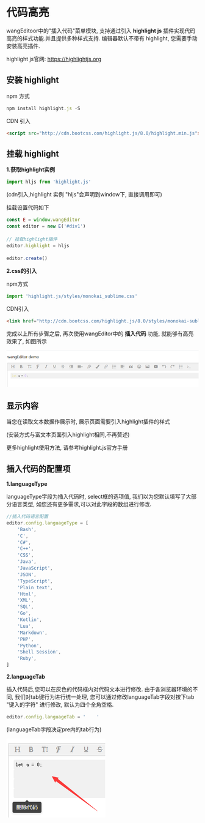# 代码高亮

wangEditoor中的"插入代码"菜单模块, 支持通过引入  **highlight js** 插件实现代码高亮的样式功能.并且提供多种样式支持. 编辑器默认不带有 highlight, 您需要手动安装高亮插件.

highlight js官网: https://highlightjs.org

## 安装 highlight

npm 方式

```javascript
npm install highlight.js -S
```

CDN 引入

```html
<script src="http://cdn.bootcss.com/highlight.js/8.0/highlight.min.js"></script>
```

## 挂载 highlight

**1.获取highlight实例**

```javascript
import hljs from 'highlight.js'
```

(cdn引入,highlight 实例 "hljs"会声明到window下, 直接调用即可)

挂载设置代码如下

```javascript
const E = window.wangEditor
const editor = new E('#div1')

// 挂载highlight插件
editor.highlight = hljs

editor.create()
```

**2.css的引入**

npm方式

```javascript
import 'highlight.js/styles/monokai_sublime.css'
```

CDN引入

```html
<link href="http://cdn.bootcss.com/highlight.js/8.0/styles/monokai-sublime.min.css" rel="stylesheet">
```

完成以上所有步骤之后, 再次使用wangEditor中的  **插入代码** 功能, 就能够有高亮效果了, 如图所示

![highlight-example](../../images/highlight-example.png)

## 显示内容

当您在读取文本数据作展示时, 展示页面需要引入highlight插件的样式

(安装方式与富文本页面引入highlight相同,不再赘述)


更多highlight使用方法, 请参考highlight.js官方手册

## 插入代码的配置项

**1.languageType** 

languageType字段为插入代码时, select框的选项值, 我们以为您默认填写了大部分语言类型, 如您还有更多需求,可以对此字段的数组进行修改. 

```javascript
//插入代码语言配置
editor.config.languageType = [
    'Bash',
    'C',
    'C#',
    'C++',
    'CSS',
    'Java',
    'JavaScript',
    'JSON',
    'TypeScript',
    'Plain text',
    'Html',
    'XML',
    'SQL',
    'Go',
    'Kotlin',
    'Lua',
    'Markdown',
    'PHP',
    'Python',
    'Shell Session',
    'Ruby',
]
```

**2.languageTab** 

插入代码后,您可以在灰色的代码框内对代码文本进行修改. 由于各浏览器环境的不同, 我们对tab键行为进行统一处理, 您可以通过修改languageTab字段对按下tab "键入的字符" 进行修改, 默认为四个全角空格.

```javascript
editor.config.languageTab = '    '
```

(languageTab字段决定pre内的tab行为)

![code-tab-point-example](../../images/code-tab-point-example.png)

